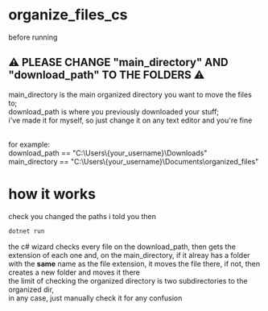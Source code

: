 # organize_files_cs
before running
## ⚠️ PLEASE CHANGE "main_directory" AND "download_path" TO THE FOLDERS ⚠️
main_directory is the main organized directory you want to move the files to;<br>
download_path is where you previously downloaded your stuff;<br>
i've made it for myself, so just change it on any text editor and you're fine<br><br>

for example:<br>
download_path == "C:\\Users\\{your_username}\\Downloads"<br>
main_directory == "C:\\Users\\{your_username}\\Documents\\organized_files"

# how it works
check you changed the paths i told you then
```cmd
dotnet run
```
the c# wizard checks every file on the download_path, then gets the extension of each one and, on the main_directory, if it alreay has a folder with the **same** name as the file extension, it moves the file there, if not, then creates a new folder and moves it there<br>
the limit of checking the organized directory is two subdirectories to the organized dir,<br>
in any case, just manually check it for any confusion
